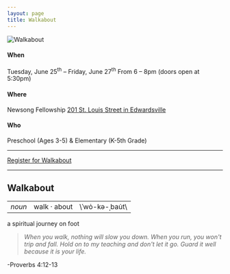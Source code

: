 ```yaml
---
layout: page
title: Walkabout
---
```


<img class="center" alt="Walkabout" src="{{ site.baseurl }}/assets/start-the-party.png" />

#### When

Tuesday, June 25<sup>th</sup> &ndash; Friday, June 27<sup>th</sup>
From 6 &ndash; 8pm (doors open at 5:30pm)

#### Where

Newsong Fellowship
[201 St. Louis Street in Edwardsville](https://goo.gl/maps/fsYB7yxegaUvCq7o8)

#### Who

Preschool (Ages 3-5) & Elementary (K-5th Grade)

<!-- #### Family Afterparty at the Skate Center!

We'll also have a special experience for the whole family at the [YMCA Skate Center](https://goo.gl/maps/xnruCSnfnwT4cVXv5)
on Friday July 30<sup>th</sup>, from 6 &ndash; 8pm -->

<!-- #### Mission

<a href="https://drive.google.com/file/d/0B5P7bX-UDZgUUEhQai1EeVFaUlE/view?usp=sharing">Soles for Souls Shoe Drive</a> -->

---

<a href="https://docs.google.com/forms/d/e/1FAIpQLSdJ0_-MHJ6fwHzJGs34tNowLStyzEyPJxT4XhhF9yJ80cDtSQ/viewform" class="btn--blue btn--l w100">Register for Walkabout</a>

---

<!-- ### Volunteer Opportunities
You can help by <a href="https://forms.gle/6iJCakFjZhREQ26w7">volunteering your time</a> and <a href="https://fb.me/e/Sa8rW8hZ">sharing the event</a> with friends! We can't embark on this adventure without you!

--- -->

<h2 class="txt--center m0">Walkabout</h2>
<table class="definition">
  <tr>
    <td><em>noun</em></td>
    <td>walk · about</td>
    <td>\ˈwȯ-kə-ˌbau̇t\</td>
  </tr>
</table>
<p class="txt--center txt--large">a spiritual journey on foot</p>

> _When you walk, nothing will slow you down. When you run, you won't trip and fall. Hold on to my teaching and don't let it go. Guard it well because it is your life._

<p class="txt--right m0">-Proverbs 4:12-13</p>
